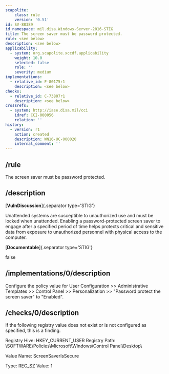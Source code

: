 ```yaml
---
scapolite:
    class: rule
    version: '0.51'
id: SV-88389
id_namespace: mil.disa.Windows-Server-2016-STIG
title: The screen saver must be password protected.
rule: <see below>
description: <see below>
applicability:
  - system: org.scapolite.xccdf.applicability
    weight: 10.0
    selected: false
    role: ''
    severity: medium
implementations:
  - relative_id: F-80175r1
    description: <see below>
checks:
  - relative_id: C-73807r1
    description: <see below>
crossrefs:
  - system: http://iase.disa.mil/cci
    idref: CCI-000056
    relation: ''
history:
  - version: r1
    action: created
    description: WN16-UC-000020
    internal_comment: ''
---
```



## /rule

The screen saver must be password protected.

## /description

[**VulnDiscussion**]{.separator type='STIG'}

Unattended systems are susceptible to unauthorized use and must be locked when unattended. Enabling a password-protected screen saver to engage after a specified period of time helps protects critical and sensitive data from exposure to unauthorized personnel with physical access to the computer.

[**Documentable**]{.separator type='STIG'}

false

## /implementations/0/description

Configure the policy value for User Configuration >> Administrative Templates >> Control Panel >> Personalization >> "Password protect the screen saver" to "Enabled".

## /checks/0/description

If the following registry value does not exist or is not configured as specified, this is a finding.

Registry Hive: HKEY_CURRENT_USER
Registry Path: \SOFTWARE\Policies\Microsoft\Windows\Control Panel\Desktop\

Value Name: ScreenSaverIsSecure

Type: REG_SZ
Value: 1
